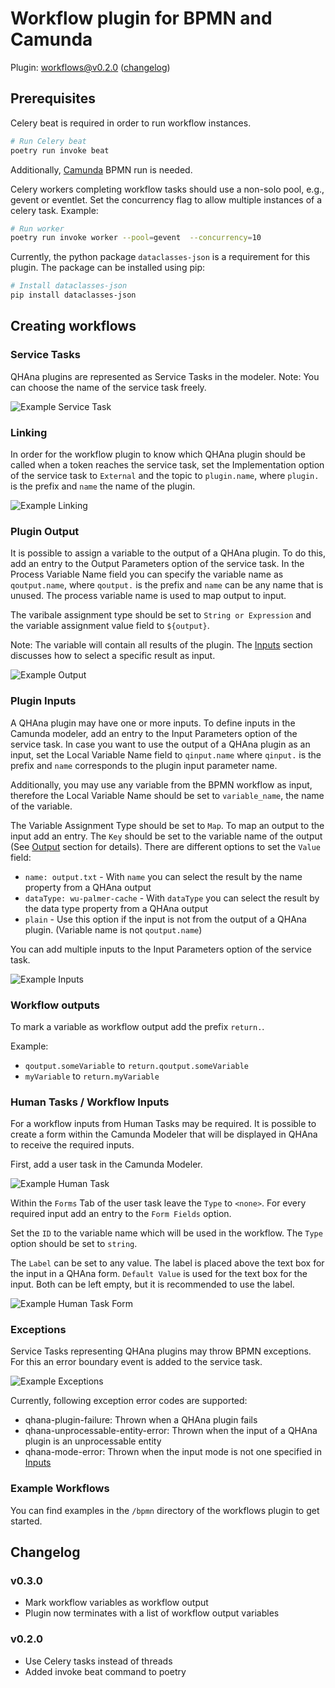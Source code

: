 # Workflow plugin for BPMN and Camunda
Plugin: workflows@v0.2.0 ([changelog](#changelog))


## Prerequisites

Celery beat is required in order to run workflow instances.

```bash
# Run Celery beat
poetry run invoke beat
```

Additionally, [Camunda](https://camunda.com/) BPMN run is needed.

Celery workers completing workflow tasks should use a non-solo pool, e.g., gevent or eventlet.
Set the concurrency flag to allow multiple instances of a celery task.
Example:

```bash
# Run worker
poetry run invoke worker --pool=gevent  --concurrency=10
```

Currently, the python package `dataclasses-json` is a requirement for this plugin.
The package can be installed using pip:

```bash
# Install dataclasses-json
pip install dataclasses-json
```

## Creating workflows

### Service Tasks

QHAna plugins are represented as Service Tasks in the modeler.
Note: You can choose the name of the service task freely.

![Example Service Task](./docs/service-task.png)

### Linking

In order for the workflow plugin to know which QHAna plugin should be called when a
token reaches the service task, set the Implementation option of the service task
to `External` and the topic to `plugin.name`, where `plugin.` is the prefix and `name`
the name of the plugin.

![Example Linking](./docs/linking.png)

### Plugin Output

It is possible to assign a variable to the output of a QHAna plugin. To do this,
add an entry to the Output Parameters option of the service task. In the Process
Variable Name field you can specify the variable name as `qoutput.name`, where
`qoutput.` is the prefix and `name` can be any name that is unused. The process
variable name is used to map output to input. 

The varibale assignment type should be set to `String or Expression` and the
variable assignment value field to `${output}`.

Note: The variable will contain all results of the plugin. The [Inputs](#inputs)
section discusses how to select a specific result as input.

![Example Output](./docs/output.png)

### Plugin Inputs

A QHAna plugin may have one or more inputs. To define inputs in the Camunda
modeler, add an entry to the Input Parameters option of the service task.
In case you want to use the output of a QHAna plugin as an input, set the 
Local Variable Name field to `qinput.name` where `qinput.` is
the prefix and `name` corresponds to the plugin input parameter name.

Additionally, you may use any variable from the BPMN workflow as input, therefore
the Local Variable Name should be set to `variable_name`, the name of the variable.

The Variable Assignment Type should be set to `Map`. To map an output to the input
add an entry. The `Key` should be set to the variable name of the output (See 
[Output](#output) section for details). There are different options to set
the `Value` field:

- `name: output.txt` - With `name` you can select the result by the name property 
from a QHAna output
- `dataType: wu-palmer-cache` - With `dataType` you can select the result by the data
type property from a QHAna output
- `plain` - Use this option if the input is not from the output of a QHAna 
plugin. (Variable name is not `qoutput.name`)

You can add multiple inputs to the Input Parameters option of the service task.

![Example Inputs](./docs/inputs.png)


### Workflow outputs

To mark a variable as workflow output add the prefix `return.`. 

Example:

- `qoutput.someVariable` to `return.qoutput.someVariable`
- `myVariable` to `return.myVariable`


### Human Tasks / Workflow Inputs

For a workflow inputs from Human Tasks may be required. It is
possible to create a form within the Camunda Modeler that will be displayed
in QHAna to receive the required inputs.

First, add a user task in the Camunda Modeler.

![Example Human Task](./docs/human-task.png)

Within the `Forms` Tab of the user task leave the `Type` to `<none>`. For every
required input add an entry to the `Form Fields` option. 

Set the `ID` to the variable name which will be used in the workflow. The `Type`
option should be set to `string`. 

The `Label` can be set to any value. The label is placed above the text box for the 
input in a QHAna form. `Default Value` is used for the text box for
the input. Both can be left empty, but it is recommended to use the label.

![Example Human Task Form](./docs/human-task-form.png)

### Exceptions

Service Tasks representing QHAna plugins may throw BPMN exceptions. For this
an error boundary event is added to the service task.

![Example Exceptions](./docs/exceptions.png)

Currently, following exception error codes are supported:

- qhana-plugin-failure: Thrown when a QHAna plugin fails
- qhana-unprocessable-entity-error: Thrown when the input of a QHAna plugin is
an unprocessable entity
- qhana-mode-error: Thrown when the input mode is not one specified in 
[Inputs](#inputs)

### Example Workflows

You can find examples in the `/bpmn` directory of the workflows plugin to get started.

## Changelog

### v0.3.0
- Mark workflow variables as workflow output
- Plugin now terminates with a list of workflow output variables

### v0.2.0

- Use Celery tasks instead of threads
- Added invoke beat command to poetry
